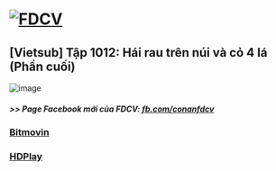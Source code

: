 # [![FDCV](https://user-images.githubusercontent.com/75318518/142803511-f5c20d56-47eb-4f2a-b63f-6b9b169c295b.png)](https://admin1509.github.io/fdcvteam.blogspot.com/)
## [Vietsub] Tập 1012: Hái rau trên núi và cỏ 4 lá (Phần cuối)
![image](https://user-images.githubusercontent.com/75318518/144035132-febc38c4-5a59-463e-a5f0-88c3ad55dc89.png)

##### >> Page Facebook mới của FDCV: [fb.com/conanfdcv](https://fb.com/conanfdcv)
### [Bitmovin](https://bitmovin.com/demos/stream-test?format=hls&manifest=https://raw.githubusercontent.com/admin1509/admin1509/main/video-5b.gapo.vn/videos/results/b6b8df20-ab31-4258-9ca3-3dc8e404322c/720p/file.m3u8)
### [HDPlay](https://hdplay.se/?HLSP2P=https://raw.githubusercontent.com/admin1509/admin1509/main/video-5b.gapo.vn/videos/results/b6b8df20-ab31-4258-9ca3-3dc8e404322c/720p/file.m3u8)
